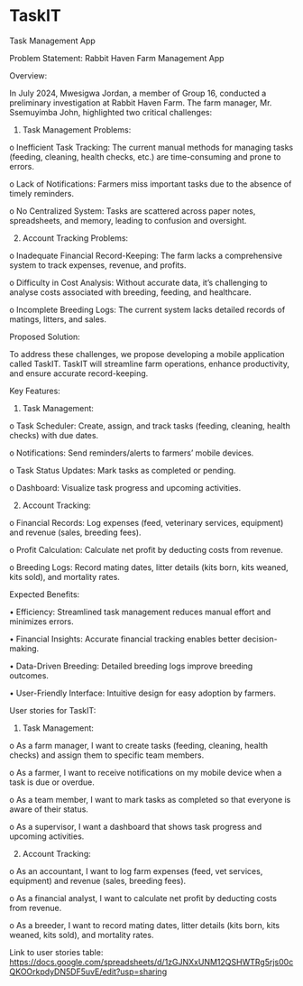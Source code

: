 # TaskIT
Task Management App

Problem Statement: Rabbit Haven Farm Management App

Overview:

In July 2024, Mwesigwa Jordan, a member of Group 16, conducted a preliminary investigation at Rabbit Haven Farm. The farm manager, Mr. Ssemuyimba John, highlighted two critical challenges:

1.	Task Management Problems:

o	Inefficient Task Tracking: The current manual methods for managing tasks (feeding, cleaning, health checks, etc.) are time-consuming and prone to errors.

o	Lack of Notifications: Farmers miss important tasks due to the absence of timely reminders.

o	No Centralized System: Tasks are scattered across paper notes, spreadsheets, and memory, leading to confusion and oversight.

2.	Account Tracking Problems:

o	Inadequate Financial Record-Keeping: The farm lacks a comprehensive system to track expenses, revenue, and profits.

o	Difficulty in Cost Analysis: Without accurate data, it’s challenging to analyse costs associated with breeding, feeding, and healthcare.

o	Incomplete Breeding Logs: The current system lacks detailed records of matings, litters, and sales.

Proposed Solution:

To address these challenges, we propose developing a mobile application called TaskIT. TaskIT will streamline farm operations, enhance productivity, and ensure accurate record-keeping.

Key Features:

1.	Task Management:

o	Task Scheduler: Create, assign, and track tasks (feeding, cleaning, health checks) with due dates.

o	Notifications: Send reminders/alerts to farmers’ mobile devices.

o	Task Status Updates: Mark tasks as completed or pending.

o	Dashboard: Visualize task progress and upcoming activities.

2.	Account Tracking:

o	Financial Records: Log expenses (feed, veterinary services, equipment) and revenue (sales, breeding fees).

o	Profit Calculation: Calculate net profit by deducting costs from revenue.

o	Breeding Logs: Record mating dates, litter details (kits born, kits weaned, kits sold), and mortality rates.

Expected Benefits:

•	Efficiency: Streamlined task management reduces manual effort and minimizes errors.

•	Financial Insights: Accurate financial tracking enables better decision-making.

•	Data-Driven Breeding: Detailed breeding logs improve breeding outcomes.

•	User-Friendly Interface: Intuitive design for easy adoption by farmers.

User stories for TaskIT:

1.	Task Management:

o	As a farm manager, I want to create tasks (feeding, cleaning, health checks) and assign them to specific team members.

o	As a farmer, I want to receive notifications on my mobile device when a task is due or overdue.

o	As a team member, I want to mark tasks as completed so that everyone is aware of their status.

o	As a supervisor, I want a dashboard that shows task progress and upcoming activities.

2.	Account Tracking:

o	As an accountant, I want to log farm expenses (feed, vet services, equipment) and revenue (sales, breeding fees).

o	As a financial analyst, I want to calculate net profit by deducting costs from revenue.

o	As a breeder, I want to record mating dates, litter details (kits born, kits weaned, kits sold), and mortality rates.

Link to user stories table: https://docs.google.com/spreadsheets/d/1zGJNXxUNM12QSHWTRg5rjs00cQKOOrkpdyDN5DF5uvE/edit?usp=sharing


